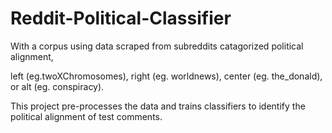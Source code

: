 # Reddit-Political-Classifier

With a corpus using data scraped from subreddits catagorized political alignment,

left (eg.twoXChromosomes), right (eg. worldnews), center (eg. the_donald), or alt (eg. conspiracy).

This project pre-processes the data and trains classifiers to identify the political alignment of test comments.
